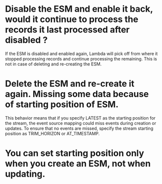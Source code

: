# Disable the ESM and enable it back, would it continue to process the records it last processed after disabled ?

If the ESM is disabled and enabled again, Lambda will pick off from where it stopped processing records and continue processing the remaining.
This is not in case of deleting and re-creating the ESM.

# Delete the ESM and re-create it again. Missing some data because of starting position of ESM.

This behavior means that if you specify LATEST as the starting position for the stream, the event source mapping could miss events during creation or updates. To ensure that no events are missed, specify the stream starting position as TRIM_HORIZON or AT_TIMESTAMP.

# You can set starting position only when you create an ESM, not when updating.
